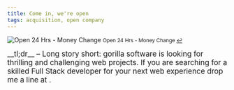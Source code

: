 ```yaml
---
title: Come in, we're open
tags: acquisition, open company
---
```


![Open 24 Hrs - Money Change](/blog/2013-09-16-come-in-we-are-open/teaser.jpg)
<small>Open 24 Hrs - Money Change [↩][1]</small>

<big>
__tl;dr__ – Long story short: gorilla software is looking for thrilling and
challenging web projects. If you are searching for a skilled Full Stack
developer for your next web experience drop me a line at
<mailto:hi@gorillasoftware.ch>.
</big>

[1]: http://www.flickr.com/photos/ell-r-brown/4039347263
